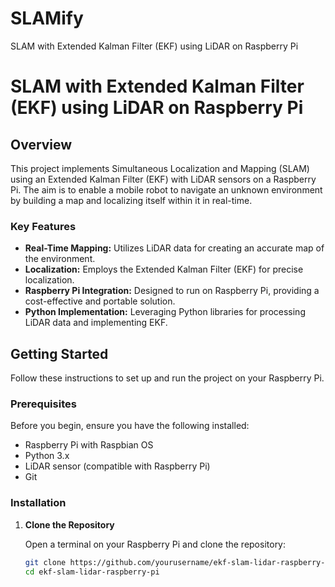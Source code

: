 # SLAMify
SLAM with Extended Kalman Filter (EKF) using LiDAR on Raspberry Pi

# SLAM with Extended Kalman Filter (EKF) using LiDAR on Raspberry Pi

## Overview

This project implements Simultaneous Localization and Mapping (SLAM) using an Extended Kalman Filter (EKF) with LiDAR sensors on a Raspberry Pi. The aim is to enable a mobile robot to navigate an unknown environment by building a map and localizing itself within it in real-time.

### Key Features

- **Real-Time Mapping:** Utilizes LiDAR data for creating an accurate map of the environment.
- **Localization:** Employs the Extended Kalman Filter (EKF) for precise localization.
- **Raspberry Pi Integration:** Designed to run on Raspberry Pi, providing a cost-effective and portable solution.
- **Python Implementation:** Leveraging Python libraries for processing LiDAR data and implementing EKF.

## Getting Started

Follow these instructions to set up and run the project on your Raspberry Pi.

### Prerequisites

Before you begin, ensure you have the following installed:

- Raspberry Pi with Raspbian OS
- Python 3.x
- LiDAR sensor (compatible with Raspberry Pi)
- Git

### Installation

1. **Clone the Repository**

   Open a terminal on your Raspberry Pi and clone the repository:

   ```bash
   git clone https://github.com/yourusername/ekf-slam-lidar-raspberry-pi.git
   cd ekf-slam-lidar-raspberry-pi
